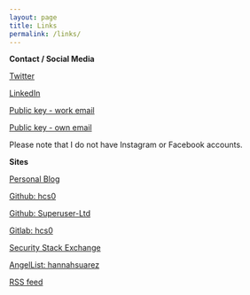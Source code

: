 ```yaml
---
layout: page
title: Links
permalink: /links/
---
```


**Contact / Social Media**

[Twitter](https://www.twitter.com/superruserr)

[LinkedIn](https://www.linkedin.com/in/hannahsuarez)

[Public key - work email](https://pgp.mit.edu/pks/lookup?op=get&search=0x2FB6F1FB0FEA6EFF)

[Public key - own email](https://pgp.mit.edu/pks/lookup?op=get&search=0x4C2DCC07E9E12FE6)

Please note that I do not have Instagram or Facebook accounts.

**Sites**

[Personal Blog](https://www.hannahsuarez.me/blog/)

[Github: hcs0](http://www.github.com/hcs0)

[Github: Superuser-Ltd](http://www.github.com/Superuser-Ltd)

[Gitlab: hcs0](https://gitlab.com/users/hcs0/projects) 

[Security Stack Exchange](https://security.stackexchange.com/users/138814/nasahorse)

[AngelList: hannahsuarez](https://angel.co/hannahsuarez)

[RSS feed](https://superuser-ltd.github.io/feed)
